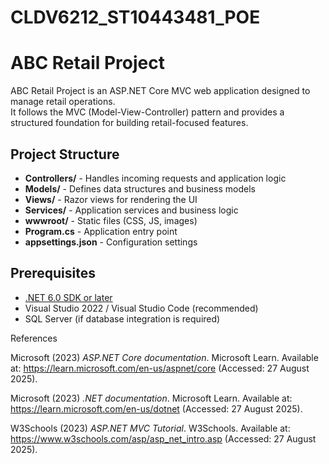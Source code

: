# CLDV6212_ST10443481_POE
# ABC Retail Project

ABC Retail Project is an ASP.NET Core MVC web application designed to manage retail operations.  
It follows the MVC (Model-View-Controller) pattern and provides a structured foundation for building retail-focused features.

## Project Structure

- **Controllers/** - Handles incoming requests and application logic  
- **Models/** - Defines data structures and business models  
- **Views/** - Razor views for rendering the UI  
- **Services/** - Application services and business logic  
- **wwwroot/** - Static files (CSS, JS, images)  
- **Program.cs** - Application entry point  
- **appsettings.json** - Configuration settings  

## Prerequisites

- [.NET 6.0 SDK or later](https://dotnet.microsoft.com/download)
- Visual Studio 2022 / Visual Studio Code (recommended)
- SQL Server (if database integration is required)

References

Microsoft (2023) *ASP.NET Core documentation*. Microsoft Learn. Available at: https://learn.microsoft.com/en-us/aspnet/core (Accessed: 27 August 2025).

Microsoft (2023) *.NET documentation*. Microsoft Learn. Available at: https://learn.microsoft.com/en-us/dotnet (Accessed: 27 August 2025).

W3Schools (2023) *ASP.NET MVC Tutorial*. W3Schools. Available at: https://www.w3schools.com/asp/asp_net_intro.asp (Accessed: 27 August 2025).

